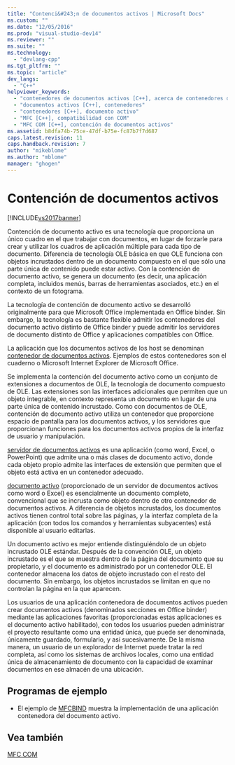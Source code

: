 ```yaml
---
title: "Contenci&#243;n de documentos activos | Microsoft Docs"
ms.custom: ""
ms.date: "12/05/2016"
ms.prod: "visual-studio-dev14"
ms.reviewer: ""
ms.suite: ""
ms.technology: 
  - "devlang-cpp"
ms.tgt_pltfrm: ""
ms.topic: "article"
dev_langs: 
  - "C++"
helpviewer_keywords: 
  - "contenedores de documentos activos [C++], acerca de contenedores de documentos activos"
  - "documentos activos [C++], contenedores"
  - "contenedores [C++], documento activo"
  - "MFC [C++], compatibilidad con COM"
  - "MFC COM [C++], contención de documentos activos"
ms.assetid: b8dfa74b-75ce-47df-b75e-fc87b7f7d687
caps.latest.revision: 11
caps.handback.revision: 7
author: "mikeblome"
ms.author: "mblome"
manager: "ghogen"
---
```

# Contenci&#243;n de documentos activos
[!INCLUDE[vs2017banner](../assembler/inline/includes/vs2017banner.md)]

Contención de documento activo es una tecnología que proporciona un único cuadro en el que trabajar con documentos, en lugar de forzarle para crear y utilizar los cuadros de aplicación múltiple para cada tipo de documento.  Diferencia de tecnología OLE básica en que OLE funciona con objetos incrustados dentro de un documento compuesto en el que sólo una parte única de contenido puede estar activo.  Con la contención de documento activo, se genera un documento \(es decir, una aplicación completa, incluidos menús, barras de herramientas asociados, etc.\) en el contexto de un fotograma.  
  
 La tecnología de contención de documento activo se desarrolló originalmente para que Microsoft Office implementada en Office binder.  Sin embargo, la tecnología es bastante flexible admitir los contenedores del documento activo distinto de Office binder y puede admitir los servidores de documento distinto de Office y aplicaciones compatibles con Office.  
  
 La aplicación que los documentos activos de los host se denominan [contenedor de documentos activos](../mfc/active-document-containers.md).  Ejemplos de estos contenedores son el cuaderno o Microsoft Internet Explorer de Microsoft Office.  
  
 Se implementa la contención del documento activo como un conjunto de extensiones a documentos de OLE, la tecnología de documento compuesto de OLE.  Las extensiones son las interfaces adicionales que permiten que un objeto integrable, en contexto representa un documento en lugar de una parte única de contenido incrustado.  Como con documentos de OLE, contención de documento activo utiliza un contenedor que proporcione espacio de pantalla para los documentos activos, y los servidores que proporcionan funciones para los documentos activos propios de la interfaz de usuario y manipulación.  
  
 [servidor de documentos activos](../mfc/active-document-servers.md) es una aplicación \(como word, Excel, o PowerPoint\) que admite una o más clases de documento activo, donde cada objeto propio admite las interfaces de extensión que permiten que el objeto está activa en un contenedor adecuado.  
  
 [documento activo](../mfc/active-documents.md) \(proporcionado de un servidor de documentos activos como word o Excel\) es esencialmente un documento completo, convencional que se incrusta como objeto dentro de otro contenedor de documentos activos.  A diferencia de objetos incrustados, los documentos activos tienen control total sobre las páginas, y la interfaz completa de la aplicación \(con todos los comandos y herramientas subyacentes\) está disponible al usuario editarlas.  
  
 Un documento activo es mejor entiende distinguiéndolo de un objeto incrustado OLE estándar.  Después de la convención OLE, un objeto incrustado es el que se muestra dentro de la página del documento que su propietario, y el documento es administrado por un contenedor OLE.  El contenedor almacena los datos de objeto incrustado con el resto del documento.  Sin embargo, los objetos incrustados se limitan en que no controlan la página en la que aparecen.  
  
 Los usuarios de una aplicación contenedora de documentos activos pueden crear documentos activos \(denominados secciones en Office binder\) mediante las aplicaciones favoritas \(proporcionadas estas aplicaciones es el documento activo habilitado\), con todos los usuarios pueden administrar el proyecto resultante como una entidad única, que puede ser denominada, únicamente guardado, formulario, y así sucesivamente.  De la misma manera, un usuario de un explorador de Internet puede tratar la red completa, así como los sistemas de archivos locales, como una entidad única de almacenamiento de documento con la capacidad de examinar documentos en ese almacén de una ubicación.  
  
## Programas de ejemplo  
  
-   El ejemplo de [MFCBIND](../top/visual-cpp-samples.md) muestra la implementación de una aplicación contenedora del documento activo.  
  
## Vea también  
 [MFC COM](../mfc/mfc-com.md)
